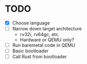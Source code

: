 # TODO

* [x] Choose language
* [ ] Narrow down target architecture
    * rv32i, rv64gc, etc.
    * Hardware or QEMU only?
* [ ] Run baremetal code in QEMU
* [ ] Basic bootloader
* [ ] Call Rust from bootloader
